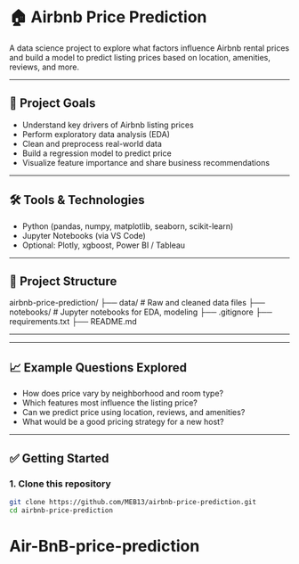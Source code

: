 # 🏠 Airbnb Price Prediction

A data science project to explore what factors influence Airbnb rental prices and build a model to predict listing prices based on location, amenities, reviews, and more.

---

## 📌 Project Goals

- Understand key drivers of Airbnb listing prices
- Perform exploratory data analysis (EDA)
- Clean and preprocess real-world data
- Build a regression model to predict price
- Visualize feature importance and share business recommendations

---

## 🛠 Tools & Technologies

- Python (pandas, numpy, matplotlib, seaborn, scikit-learn)
- Jupyter Notebooks (via VS Code)
- Optional: Plotly, xgboost, Power BI / Tableau

---

## 📁 Project Structure

airbnb-price-prediction/
├── data/ # Raw and cleaned data files
├── notebooks/ # Jupyter notebooks for EDA, modeling
├── .gitignore
├── requirements.txt
├── README.md


---

---

## 📈 Example Questions Explored

* How does price vary by neighborhood and room type?
* Which features most influence the listing price?
* Can we predict price using location, reviews, and amenities?
* What would be a good pricing strategy for a new host?

---

## ✅ Getting Started

### 1. Clone this repository

```bash
git clone https://github.com/MEB13/airbnb-price-prediction.git
cd airbnb-price-prediction
```

# Air-BnB-price-prediction
